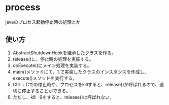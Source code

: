 process
=======

javaのプロセス起動停止時の処理とか

使い方
-----

1. AbstractShutdownHookを継承したクラスを作る。
2. release()に、停止時の処理を実装する。
3. doExecute()にメイン処理を実装する。
4. main()メソッドにて、1.で実装したクラスのインスタンスを作成し、execute()メソッドを実行する。
5. Ctrl + Cでの停止時や、プロセスをkillすると、release()が呼ばれるので、適切に停止することができる。
6. ただし、kill -9をすると、release()は呼ばれない。

